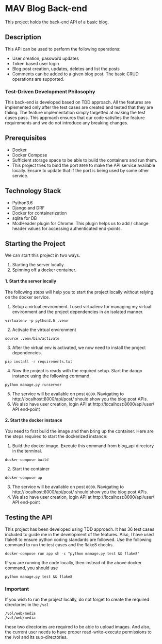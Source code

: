 # MAV Blog Back-end
This project holds the back-end API of a basic blog.

## Description
This API can be used to perform the following operations:
- User creation, password updates
- Token based user login
- Blog post creation, updates, deletes and list the posts
- Comments can be added to a given blog post. The basic CRUD operations are supported.

### Test-Driven Development Philosophy
This back-end is developed based on TDD approach. All the features are implemented only after the test cases are created and tested that they are failing. The feature implementation simply targetted at making the test cases pass. This approach ensures that our code satisfies the feature requirements and we do not introduce any breaking changes.

## Prerequisites
- Docker
- Docker Compose
- Sufficient storage space to be able to build the containers and run them.
- This project tries to bind the port `8000` to make the API service available locally. Ensure to update that if the port is being used by some other service.

## Technology Stack
- Python3.6
- Django and DRF
- Docker for containerization
- sqlite for DB
- ModHeader plugin for Chrome. This plugin helps us to add / change header values for accessing authenticated end-points.

## Starting the Project
We can start this project in two ways.
1. Starting the server locally.
2. Spinning off a docker container.

#### 1. Start the server locally
The following steps will help you to start the project locally without relying on the docker service.
1. Setup a virtual environment. I used virtualenv for managing my virtual environment and the project dependencies in an isolated manner.
```commandline
virtualenv -p python3.6 .venv
```
2. Activate the virtual environment
```commandline
source .venv/bin/activate
```
3. After the virtual env is activated, we now need to install the project dependencies.
```
pip install -r requirements.txt
```
4. Now the project is ready with the required setup. Start the dango instance using the following command.
```commandline
python manage.py runserver
```
5. The service will be available on post `8000`. Navigating to http://localhost:8000/api/post/ should show you the blog post APIs.
6. We also have user creation, login API at http://localhost:8000/api/user/ API end-point

#### 2. Start the docker instance
You need to first build the image and then bring up the container. Here are the steps required to start the dockerized instance:
1. Build the docker image. Execute this command from blog_api directory in the terminal.
```commandline
docker-compose build
```
2. Start the container
```commandline
docker-compose up
```
3. The service will be available on post `8000`. Navigating to http://localhost:8000/api/post/ should show you the blog post APIs.
4. We also have user creation, login API at http://localhost:8000/api/user/ API end-point

## Testing the API
This project has been developed using TDD approach. It has 36 test cases included to guide me in the development of the features. Also, I have used flake8 to ensure python coding standards are followed. Use the following command to run the test cases and the flake8 checks.
```commandline
docker-compose run app sh -c "python manage.py test && flake8"
```
If you are running the code locally, then instead of the above docker command, you should use
```commandline
python manage.py test && flake8
```

### Important
If you wish to run the project locally, do not forget to create the required directories in the `/vol`
```commandline
/vol/web/media
/vol/web/media
```
these two directories are required to be able to upload images. And also, the current user needs to have proper read-write-execute permissions to the /vol and its sub-directories.